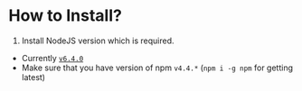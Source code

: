 # How to Install?

1. Install NodeJS version which is required.
  - Currently [`v6.4.0`](https://nodejs.org/dist/v6.4.0/)
  - Make sure that you have version of npm `v4.4.*` (`npm i -g npm` for getting latest)
